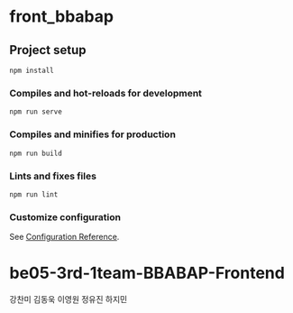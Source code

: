 # front_bbabap

## Project setup
```
npm install
```

### Compiles and hot-reloads for development
```
npm run serve
```

### Compiles and minifies for production
```
npm run build
```

### Lints and fixes files
```
npm run lint
```

### Customize configuration
See [Configuration Reference](https://cli.vuejs.org/config/).
# be05-3rd-1team-BBABAP-Frontend
강찬미 김동욱 이영원 정유진 하지민
